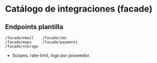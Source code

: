 # Catálogo de integraciones (facade)

## Endpoints plantilla
```
/facade/email    /facade/sms
/facade/maps     /facade/payments
/facade/storage
```
- Scopes, rate-limit, logs por proveedor.
